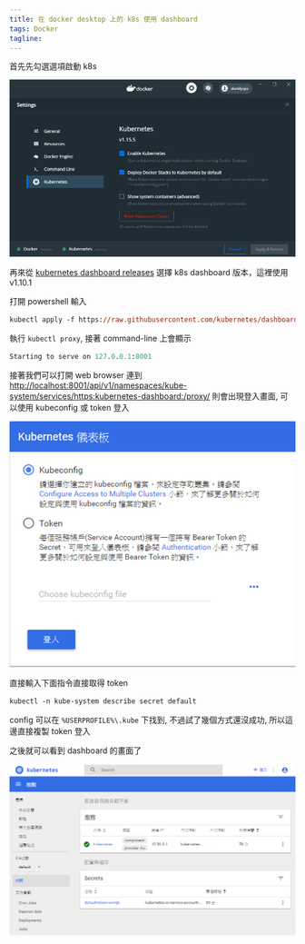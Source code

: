 ```yaml
---
title: 在 docker desktop 上的 k8s 使用 dashboard
tags: Docker
tagline: 
---
```


首先先勾選選項啟動 k8s

![docker-desktop-k8s-setting][1]

再來從 [kubernetes dashboard releases][2] 選擇 k8s dashboard 版本，這裡使用 v1.10.1

打開 powershell 輸入

```ps
kubectl apply -f https://raw.githubusercontent.com/kubernetes/dashboard/v1.10.1/src/deploy/recommended/kubernetes-dashboard.yaml
```

執行 `kubectl proxy`, 接著 command-line 上會顯示

```ps
Starting to serve on 127.0.0.1:8001
```

接著我們可以打開 web browser 連到 <http://localhost:8001/api/v1/namespaces/kube-system/services/https:kubernetes-dashboard:/proxy/> 則會出現登入畫面, 可以使用 kubeconfig 或 token 登入

![k8s-dashboard-login][3]

直接輸入下面指令直接取得 token

```ps
kubectl -n kube-system describe secret default
```

config 可以在 `%USERPROFILE%\.kube` 下找到, 不過試了幾個方式還沒成功, 所以這邊直接複製 token 登入

之後就可以看到 dashboard 的畫面了

![k8s-dashboard][4]

[1]: /assets/images/article/2020-04-19-k8s-dashboard-in-docker-dasktop/docker-desktop-k8s-setting.png

[2]: https://github.com/kubernetes/dashboard/releases

[3]: /assets/images/article/2020-04-19-k8s-dashboard-in-docker-dasktop/k8s-dashboard-login.png

[4]: /assets/images/article/2020-04-19-k8s-dashboard-in-docker-dasktop/k8s-dashboard.png
